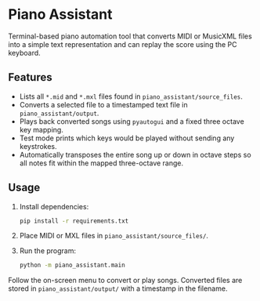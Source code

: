 # Piano Assistant

Terminal-based piano automation tool that converts MIDI or MusicXML files into a
simple text representation and can replay the score using the PC keyboard.

## Features

- Lists all `*.mid` and `*.mxl` files found in `piano_assistant/source_files`.
- Converts a selected file to a timestamped text file in
  `piano_assistant/output`.
- Plays back converted songs using `pyautogui` and a fixed three octave key
  mapping.
- Test mode prints which keys would be played without sending any keystrokes.
- Automatically transposes the entire song up or down in octave steps so all
  notes fit within the mapped three-octave range.

## Usage

1. Install dependencies:

   ```bash
   pip install -r requirements.txt
   ```

2. Place MIDI or MXL files in `piano_assistant/source_files/`.

3. Run the program:

   ```bash
   python -m piano_assistant.main
   ```

Follow the on-screen menu to convert or play songs. Converted files are stored
in `piano_assistant/output/` with a timestamp in the filename.
